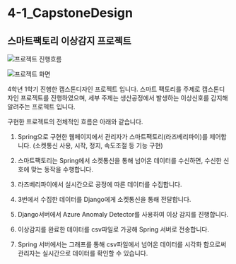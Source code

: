 # 4-1_CapstoneDesign

## 스마트팩토리 이상감지 프로젝트

![프로젝트 진행흐름](https://user-images.githubusercontent.com/42348176/174619730-5b0e3a91-f569-438f-9fff-fbaf29948709.png)

![프로젝트 화면](https://user-images.githubusercontent.com/42348176/174624055-2becb502-3021-424a-b52f-003cb6e23e7d.png)


4학년 1학기 진행한 캡스톤디자인 프로젝트 입니다.
스마트 팩토리를 주제로 캡스톤디자인 프로젝트를 진행하였으며, 세부 주제는 생산공정에서 발생하는 이상신호를 감지해 알려주는 프로젝트 입니다.

구현한 프로젝트의 전체적인 흐름은 아래와 같습니다.
  1. Spring으로 구현한 웹페이지에서 관리자가 스마트팩토리(라즈베리파이)를 제어합니다. (소켓통신 사용, 시작, 정지, 속도조절 등 기능 구현)
  
  2. 스마트팩토리는 Spring에서 소켓통신을 통해 넘어온 데이터를 수신하면, 수신한 신호에 맞는 동작을 수행합니다.
  
  3. 라즈베리파이에서 실시간으로 공정에 따른 데이터를 수집합니다.
  
  4. 3번에서 수집한 데이터를 Django에게 소켓통신을 통해 전달합니다.
  
  5. Django서버에서 Azure Anomaly Detector를 사용하여 이상 감지를 진행합니다.
  
  6. 이상감지를 완료한 데이터를 csv파일로 가공해 Spring 서버로 전송합니다.
  
  7. Spring 서버에서는 그래프를 통해 csv파일에서 넘어온 데이터를 시각화 함으로써 관리자는 실시간으로 데이터를 확인할 수 있습니다.
